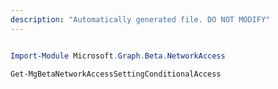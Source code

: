 ```yaml
---
description: "Automatically generated file. DO NOT MODIFY"
---
```


```powershell

Import-Module Microsoft.Graph.Beta.NetworkAccess

Get-MgBetaNetworkAccessSettingConditionalAccess

```